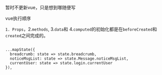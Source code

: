 暂时不更新vue，只是想到哪随便写



vue执行顺序

`1. Props`，2.`methods`, 3.`data`和 4.`computed`的初始化都是在`beforeCreated`和`created`之间完成的。



```vue

...mapState({
  breadcrumb: state => state.breadcrumb,
  noticeMsgList: state => state.Message.noticeMsgList,
  currentUser: state => state.login.currentUser
}),
```

